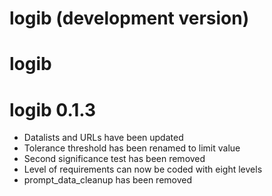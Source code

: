 # logib (development version)

# logib

# logib 0.1.3

* Datalists and URLs have been updated
* Tolerance threshold has been renamed to limit value
* Second significance test has been removed
* Level of requirements can now be coded with eight levels
* prompt_data_cleanup has been removed